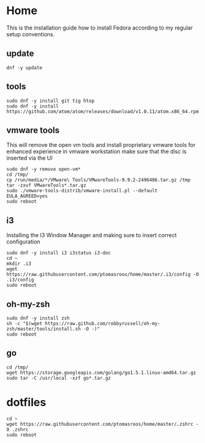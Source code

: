 # Home

This is the installation guide how to install Fedora according to my regular setup conventions.

## update

```
dnf -y update
```

## tools

```
sudo dnf -y install git tig htop
sudo dnf -y install https://github.com/atom/atom/releases/download/v1.0.11/atom.x86_64.rpm
```
## vmware tools

This will remove the open vm tools and install proprietary vmware tools for enhanced experience in vmware workstation make sure that the disc is inserted via the UI

```
sudo dnf -y remove open-vm*
cd /tmp/
cp /run/media/*/VMware\ Tools/VMwareTools-9.9.2-2496486.tar.gz /tmp
tar -zxvf VMwareTools*.tar.gz
sudo ./vmware-tools-distrib/vmware-install.pl --default EULA_AGREED=yes
sudo reboot
```

## i3

Installing the I3 Window Manager and making sure to insert correct configuration

```
sudo dnf -y install i3 i3status i3-doc
cd ~
mkdir .i3
wget https://raw.githubusercontent.com/ptomasroos/home/master/.i3/config -O .i3/config
sudo reboot
```


## oh-my-zsh
```
sudo dnf -y install zsh
sh -c "$(wget https://raw.github.com/robbyrussell/oh-my-zsh/master/tools/install.sh -O -)"
sudo reboot
```

## go

```
cd /tmp/
wget https://storage.googleapis.com/golang/go1.5.1.linux-amd64.tar.gz
sudo tar -C /usr/local -xzf go*.tar.gz

```

# dotfiles
```
cd ~
wget https://raw.githubusercontent.com/ptomasroos/home/master/.zshrc -O .zshrc
sudo reboot
```
